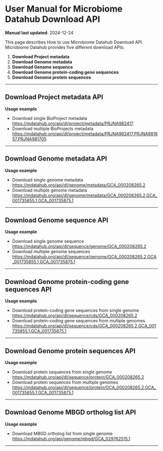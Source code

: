 # User Manual for Microbiome Datahub Download API

**Manual last updated**: 2024-12-24

This page describes How to use Microbiome Datahub Download API. Microbiome Datahub provides five different download APIs:

1. **Download Project metadata**
2. **Download Genome metadata**
3. **Download Genome sequence**
4. **Download Genome protein-coding gene sequences**
5. **Download Genome protein sequences**

---

## Download Project metadata API

**Usage example**
- Download single BioProject metadata
https://mdatahub.org/api/dl/project/metadata/PRJNA982417
- Download multiple BioProjects metadata
https://mdatahub.org/api/dl/project/metadata/PRJNA982417,PRJNA981657,PRJNA981705

---

## Download Genome metadata API

**Usage example**
- Download single genome metadata
https://mdatahub.org/api/dl/genome/metadata/GCA_000208265.2
- Download multiple genome metadata
https://mdatahub.org/api/dl/genome/metadata/GCA_000208265.2,GCA_001735855.1,GCA_001735875.1

---

## Download Genome sequence API

**Usage example**
- Download single genome sequence
https://mdatahub.org/api/dl/sequence/genome/GCA_000208265.2
- Download multiple genome sequences
https://mdatahub.org/api/dl/sequence/genome/GCA_000208265.2,GCA_001735855.1,GCA_001735875.1

---

## Download Genome protein-coding gene sequences API

**Usage example**
- Download protein-coding gene sequences from single genome
https://mdatahub.org/api/dl/sequence/cds/GCA_000208265.2
- Download protein-coding gene sequences from multiple genomes
https://mdatahub.org/api/dl/sequence/cds/GCA_000208265.2,GCA_001735855.1,GCA_001735875.1

---

## Download Genome protein sequences API

**Usage example**
- Download protein sequences from single genome
https://mdatahub.org/api/dl/sequence/protein/GCA_000208265.2
- Download protein sequences from multiple genomes
https://mdatahub.org/api/dl/sequence/protein/GCA_000208265.2,GCA_001735855.1,GCA_001735875.1

---

## Download Genome MBGD ortholog list API

**Usage example**
- Download MBGD ortholog list from single genome
https://mdatahub.org/api/genome/mbgd/GCA_029762515.1

---
